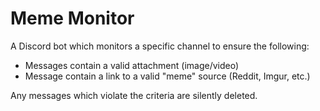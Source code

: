 # Meme Monitor

A Discord bot which monitors a specific channel to ensure the following:

* Messages contain a valid attachment (image/video)
* Message contain a link to a valid "meme" source (Reddit, Imgur, etc.)

Any messages which violate the criteria are silently deleted.